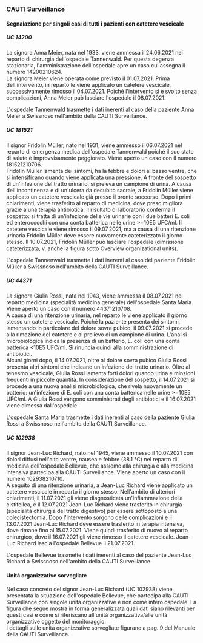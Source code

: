### CAUTI Surveillance
#### Segnalazione per singoli casi di tutti i pazienti con catetere vescicale

##### UC 14200
La signora Anna Meier, nata nel 1933, viene ammessa il 24.06.2021 nel reparto di chirurgia dell'ospedale Tannenwald. Per questa degenza stazionaria, l'amministrazione dell'ospedale apre un caso cui assegna il numero 14200210624.   
La signora Meier viene operata come previsto il 01.07.2021. Prima dell'intervento, in reparto le viene applicato un catetere vescicale, successivamente rimosso il 04.07.2021. Poiché l'intervento si è svolto senza complicazioni, Anna Meier può lasciare l'ospedale il 08.07.2021.

L'ospedale Tannenwald trasmette i dati inerenti al caso della paziente Anna Meier a Swissnoso nell'ambito della CAUTI Surveillance.

##### UC 181521
Il signor Fridolin Müller, nato nel 1931, viene ammesso il 06.07.2021 nel reparto di emergenza medica dell'ospedale Tannenwald poiché il suo stato di salute è improvvisamente peggiorato. Viene aperto un caso con il numero 181521210706.   
Fridolin Müller lamenta dei sintomi, ha la febbre e dolori al basso ventre, che si intensificano quando viene applicata una pressione. A fronte del sospetto di un'infezione del tratto urinario, si preleva un campione di urina. A causa dell'incontinenza e di un'ulcera da decubito sacrale, a Fridolin Müller viene applicato un catetere vescicale già presso il pronto soccorso. Dopo i primi chiarimenti, viene trasferito al reparto di medicina, dove preso migliora grazie a una terapia antibiotica. Il risultato di laboratorio conferma il sospetto: si tratta di un'infezione delle vie urinarie con i due batteri E. coli ed enterococchi con una conta batterica nelle urine >=10E5 UFC/ml. Il catetere vescicale viene rimosso il 09.07.2021, ma a causa di una ritenzione urinaria Fridolin Müller deve essere nuovamente cateterizzato il giorno stesso. Il 10.07.2021, Fridolin Müller può lasciare l'ospedale (dimissione cateterizzata, v. anche la figura sotto Overview organizational units).

L'ospedale Tannenwald trasmette i dati inerenti al caso del paziente Fridolin Müller a Swissnoso nell'ambito della CAUTI Surveillance.

##### UC 44371
La signora Giulia Rossi, nata nel 1943, viene ammessa il 08.07.2021 nel reparto medicina (specialità medicina generale) dell'ospedale Santa Maria. Viene aperto un caso con il numero 44371210708.   
A causa di una ritenzione urinaria, nel reparto le viene applicato il giorno stesso un catetere vescicale. Poiché la paziente presenta dei sintomi, lamentando in particolare del dolore sovra pubico, il 09.07.2021 si procede alla rimozione del catetere e al prelievo di un campione di urina. L'analisi microbiologica indica la presenza di un batterio, E. coli con una conta batterica <10E5 UFC/ml. Si rinuncia quindi alla somministrazione di antibiotici.   
Alcuni giorni dopo, il 14.07.2021, oltre al dolore sovra pubico Giulia Rossi presenta altri sintomi che indicano un'infezione del tratto urinario. Oltre al tenesmo vescicale, Giulia Rossi lamenta forti dolori quando urina e minzioni frequenti in piccole quantità. In considerazione del sospetto, il 14.07.2021 si procede a una nuova analisi microbiologica, che rivela nuovamente un batterio: un'infezione di E. coli con
una conta batterica nelle urine >=10E5 UFC/ml. A Giulia Rossi vengono somministrati degli antibiotici e il 16.07.2021 viene dimessa dall'ospedale.

L'ospedale Santa Maria trasmette i dati inerenti al caso della paziente Giulia Rossi a Swissnoso nell'ambito della CAUTI Surveillance.

##### UC 102938
Il signor Jean-Luc Richard, nato nel 1945, viene ammesso il 10.07.2021 con dolori diffusi nell'alto ventre, nausea e febbre (38.1 °C) nel reparto di medicina dell'ospedale Bellevue, che assieme alla chirurgia e alla medicina intensiva partecipa alla CAUTI Surveillance. Viene aperto un caso con il numero 102938210710.   
A seguito di una ritenzione urinaria, a Jean-Luc Richard viene applicato un catetere vescicale in reparto il giorno stesso. Nell'ambito di ulteriori chiarimenti, il 11.07.2021 gli viene diagnosticata un'infiammazione della cistifellea, e il 12.07.2021 Jean-Luc Richard viene trasferito in chirurgia (specialità chirurgia del tratto digestivo) per essere sottoposto a una colecistectomia. Dopo l'intervento sorgono delle complicazioni e il 13.07.2021 Jean-Luc Richard deve essere trasferito in terapia intensiva, dove rimane fino al 15.07.2021. Viene quindi trasferito di nuovo al reparto chirurgico, dove il 16.07.2021 gli viene rimosso il catetere vescicale. Jean-Luc Richard lascia l'ospedale Bellevue il 21.07.2021.

L'ospedale Bellevue trasmette i dati inerenti al caso del paziente Jean-Luc Richard a Swissnoso nell'ambito della CAUTI Surveillance.

#### Unità organizzative sorvegliate
Nel caso concreto del signor Jean-Luc Richard (UC 102938) viene presentata la situazione dell'ospedale Bellevue, che partecipa alla CAUTI Surveillance con singole unità organizzative e non come intero ospedale. La figura che segue mostra in forma generalizzata quali dati siano rilevanti per questi casi e come si riferiscano all'unità organizzativa/alle unità organizzative oggetto del monitoraggio.   
I dettagli sulle unità organizzative sorvegliate figurano a pag. 9 del Manuale della CAUTI Surveillance.